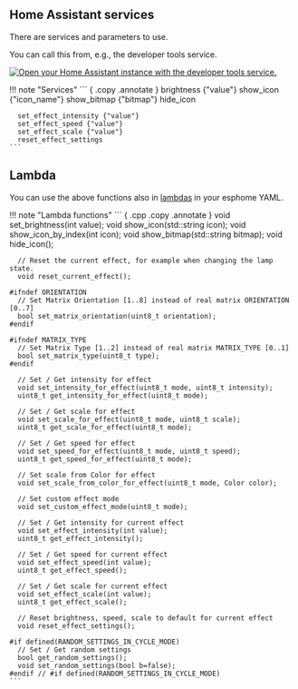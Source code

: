 ## Home Assistant services

There are services and parameters to use.

You can call this from, e.g., the developer tools service.

[![Open your Home Assistant instance with the developer tools service.](https://my.home-assistant.io/badges/developer_services.svg)](https://my.home-assistant.io/redirect/developer_services/)

!!! note "Services"
    ``` { .copy .annotate }
      brightness {"value"}
      show_icon {"icon_name"}
      show_bitmap {"bitmap"}
      hide_icon

      set_effect_intensity {"value"}
      set_effect_speed {"value"}
      set_effect_scale {"value"}
      reset_effect_settings
    ```

## Lambda

You can use the above functions also in [lambdas](https://esphome.io/automations/actions#lambda-action) in your esphome YAML.

!!! note "Lambda functions"
    ``` { .cpp .copy .annotate }
      void set_brightness(int value);
      void show_icon(std::string icon);
      void show_icon_by_index(int icon);
      void show_bitmap(std::string bitmap);
      void hide_icon();

      // Reset the current effect, for example when changing the lamp state. 
      void reset_current_effect();

    #ifndef ORIENTATION
      // Set Matrix Orientation [1..8] instead of real matrix ORIENTATION [0..7]
      bool set_matrix_orientation(uint8_t orientation);
    #endif

    #ifndef MATRIX_TYPE
      // Set Matrix Type [1..2] instead of real matrix MATRIX_TYPE [0..1]
      bool set_matrix_type(uint8_t type);
    #endif

      // Set / Get intensity for effect
      void set_intensity_for_effect(uint8_t mode, uint8_t intensity);
      uint8_t get_intensity_for_effect(uint8_t mode);

      // Set / Get scale for effect
      void set_scale_for_effect(uint8_t mode, uint8_t scale);
      uint8_t get_scale_for_effect(uint8_t mode);

      // Set / Get speed for effect
      void set_speed_for_effect(uint8_t mode, uint8_t speed);
      uint8_t get_speed_for_effect(uint8_t mode);

      // Set scale from Color for effect
      void set_scale_from_color_for_effect(uint8_t mode, Color color);

      // Set custom effect mode
      void set_custom_effect_mode(uint8_t mode);

      // Set / Get intensity for current effect
      void set_effect_intensity(int value);
      uint8_t get_effect_intensity();

      // Set / Get speed for current effect
      void set_effect_speed(int value);
      uint8_t get_effect_speed();

      // Set / Get scale for current effect
      void set_effect_scale(int value);
      uint8_t get_effect_scale();

      // Reset brightness, speed, scale to default for current effect
      void reset_effect_settings();

    #if defined(RANDOM_SETTINGS_IN_CYCLE_MODE)
      // Set / Get random settings
      bool get_random_settings();
      void set_random_settings(bool b=false);
    #endif // #if defined(RANDOM_SETTINGS_IN_CYCLE_MODE)
    ```
